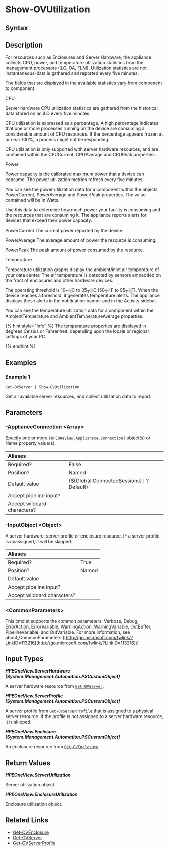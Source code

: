 ﻿---
description: Report server and enclosure supported utilization metrics.
---

# Show-OVUtilization

## Syntax

## Description

For resources such as Enclosures and Server Hardware, the appliance collects CPU, power, and temperature utilization statistics from the management processors (iLO, OA, FLM). Utilization statistics are not instantaneous-data is gathered and reported every five minutes.

The fields that are displayed in the available statistics vary from component to component.

CPU

Server hardware CPU utilization statistics are gathered from the historical data stored on an iLO every five minutes.

CPU utilization is expressed as a percentage.  A high percentage indicates that one or more processes running on the device are consuming a considerable amount of CPU resources. If the percentage appears frozen at or near 100%, a process might not be responding.

CPU utilziation is only supported with server hardware resources, and are contained within the CPUCurrent, CPUAverage and CPUPeak properties.

Power

Power capacity is the calibrated maximum power that a device can consume. The power utilization metrics refresh every five minutes.

You can see the power utilization data for a component within the objects PowerCurrent, PowerAverage and PowerPeak properties.  The value contained will be in Watts.

Use this data to determine how much power your facility is consuming and the resources that are consuming it. The appliance reports alerts for devices that exceed their power capacity.

PowerCurrent
The current power reported by the device.

PowerAverage
The average amount of power the resource is consuming.

PowerPeak
The peak amount of power consumed by the resource.

Temperature

Temperature utilization graphs display the ambient/inlet air temperature of your data center. The air temperature is detected by sensors embedded on the front of enclosures and other hardware devices.

The operating threshold is 10┬░C to 35┬░C (50┬░F to 95┬░F). When the device reaches a threshold, it generates temperature alerts. The appliance displays these alerts in the notification banner and in the Activity sidebar.

You can see the temperature utilization data for a component within the AmbientTemperature and AmbientTemperatureAverage properties.

{% hint style="info" %}
 The temperature properties are displayed in degrees Celsius or Fahrenheit, depending upon the locale or regional settings of your PC.
{% endhint %}


## Examples

###  Example 1 

```text
Get-OVServer | Show-OVUtilization
```

Get all available server resources, and collect utilization data to report.

## Parameters

### -ApplianceConnection &lt;Array&gt;

Specify one or more `[HPEOneView.Appliansce.Connection]` object(s) or Name property value(s).

| Aliases |  |
| :--- | :--- |
| Required? | False |
| Position? | Named |
| Default value | (${Global:ConnectedSessions} &vert; ? Default) |
| Accept pipeline input? |  |
| Accept wildcard characters? |  |

### -InputObject &lt;Object&gt;

A server hardware, server profile or enclosure resource.  IF a server profile is unassigned, it will be skipped.

| Aliases |  |
| :--- | :--- |
| Required? | True |
| Position? | Named |
| Default value |  |
| Accept pipeline input? |  |
| Accept wildcard characters? |  |

### &lt;CommonParameters&gt;

This cmdlet supports the common parameters: Verbose, Debug, ErrorAction, ErrorVariable, WarningAction, WarningVariable, OutBuffer, PipelineVariable, and OutVariable. For more information, see about\_CommonParameters \([http://go.microsoft.com/fwlink/?LinkID=113216](http://go.microsoft.com/fwlink/?LinkID=113216)\)

## Input Types

_**HPEOneView.ServerHardware [System.Management.Automation.PSCustomObject]**_

A server hardware resource from [`Get-OVServer`](get-ovserver.md).

_**HPEOneView.ServerProfile [System.Management.Automation.PSCustomObject]**_

A server profile from [`Get-OVServerProfile`](get-ovserverprofile.md) that is assigned to a physical server resource.  If the profile is not assigned to a server hardware resource, it is skipped.

_**HPEOneView.Enclosure [System.Management.Automation.PSCustomObject]**_

An enclosure resource from [`Get-OVEnclosure`](get-ovenclosure.md).

## Return Values

_**HPEOneView.ServerUtilization**_

Server utilization object.


_**HPEOneView.EnclosureUtilization**_

Enclosure utilization object.


## Related Links

* [Get-OVEnclosure](get-ovenclosure.md)
* [Get-OVServer](get-ovserver.md)
* [Get-OVServerProfile](get-ovserverprofile.md)
